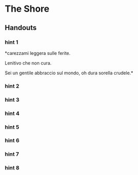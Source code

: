 # The Shore

## Handouts

### hint 1

*carezzami leggera sulle ferite. 

Lenitivo che non cura. 

Sei un gentile abbraccio sul mondo, oh dura sorella crudele.*

### hint 2


### hint 3


### hint 4



### hint 5


### hint 6


### hint 7


### hint 8
